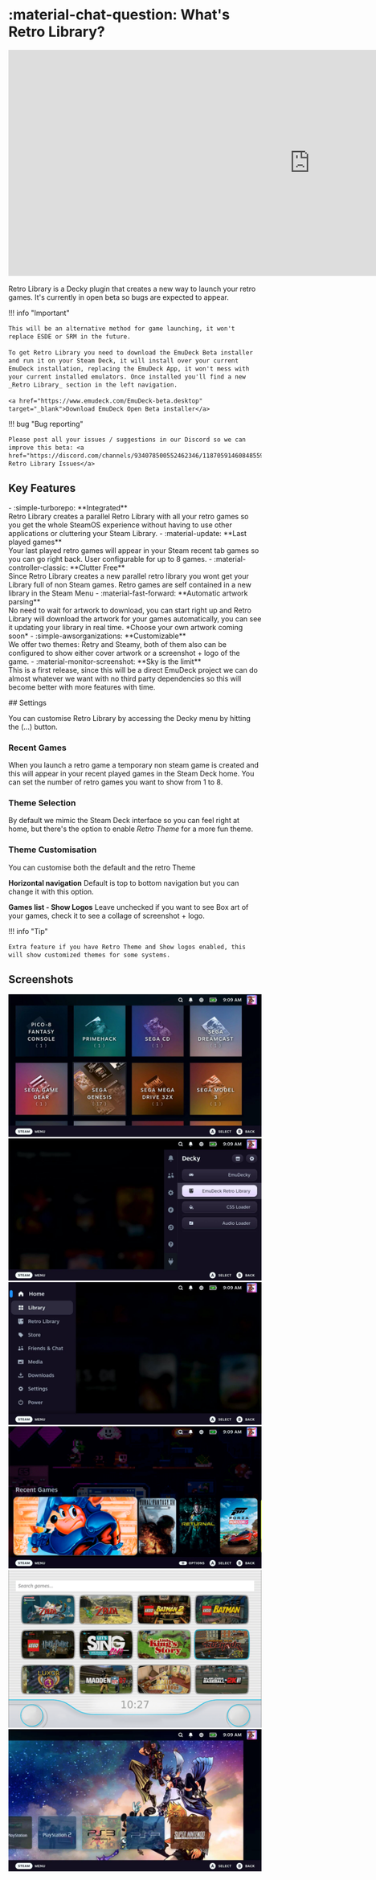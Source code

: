 # :material-chat-question: What's Retro Library?

<iframe width="1200" height="450" src="https://www.youtube-nocookie.com/embed/XdRsHVxBW4k" title="Retro Library quick demo" frameborder="0" allow="accelerometer; autoplay; clipboard-write; encrypted-media; gyroscope; picture-in-picture"></iframe>

Retro Library is a Decky plugin that creates a new way to launch your retro games. It's currently in open beta so bugs are expected to appear.

!!! info "Important"

    This will be an alternative method for game launching, it won't replace ESDE or SRM in the future.

    To get Retro Library you need to download the EmuDeck Beta installer and run it on your Steam Deck, it will install over your current EmuDeck installation, replacing the EmuDeck App, it won't mess with your current installed emulators. Once installed you'll find a new _Retro Library_ section in the left navigation.

    <a href="https://www.emudeck.com/EmuDeck-beta.desktop" target="_blank">Download EmuDeck Open Beta installer</a>

!!! bug "Bug reporting"

    Please post all your issues / suggestions in our Discord so we can improve this beta: <a href="https://discord.com/channels/934078500552462346/1187059146084855920">Discord Retro Library Issues</a>

## Key Features

<div class="grid cards" markdown>
- :simple-turborepo: **Integrated**<br> Retro Library creates a parallel Retro Library with all your retro games so you get the whole SteamOS experience without having to use other applications or cluttering your Steam Library.
- :material-update: **Last played games**<br> Your last played retro games will appear in your Steam recent tab games so you can go right back. User configurable for up to 8 games.
- :material-controller-classic: **Clutter Free**<br> Since Retro Library creates a new parallel retro library you wont get your Library full of non Steam games. Retro games are self contained in a new library in the Steam Menu
- :material-fast-forward: **Automatic artwork parsing**<br> No need to wait for artwork to download, you can start right up and Retro Library will download the artwork for your games automatically, you can see it updating your library in real time. *Choose your own artwork coming soon*
- :simple-awsorganizations: **Customizable**<br> We offer two themes: Retry and Steamy, both of them also can be configured to show either cover artwork or a screenshot + logo of the game.
- :material-monitor-screenshot: **Sky is the limit**<br> This is a first release, since this will be a direct EmuDeck project we can do almost whatever we want with no third party dependencies so this will become better with more features with time.
</div>

## Settings

You can customise Retro Library by accessing the Decky menu by hitting the (...) button.

### Recent Games

When you launch a retro game a temporary non steam game is created and this will appear in your recent played games in the Steam Deck home. You can set the number of retro games you want to show from 1 to 8.

### Theme Selection

By default we mimic the Steam Deck interface so you can feel right at home, but there's the option to enable _Retro Theme_ for a more fun theme.

### Theme Customisation

You can customise both the default and the retro Theme

**Horizontal navigation**
Default is top to bottom navigation but you can change it with this option.

**Games list - Show Logos**
Leave unchecked if you want to see Box art of your games, check it to see a collage of screenshot + logo.

!!! info "Tip"

    Extra feature if you have Retro Theme and Show logos enabled, this will show customized themes for some systems.

## Screenshots

<img src="/assets/retro-library/ss-cats.jpg" alt="Screenshot"/>
<img src="/assets/retro-library/ss-decky.jpg" alt="Screenshot"/>
<img src="/assets/retro-library/ss-menu.jpg" alt="Screenshot"/>
<img src="/assets/retro-library/ss-recent.png" alt="Screenshot"/>
<img src="/assets/retro-library/ss-retro-2.png" alt="Screenshot"/>
<img src="/assets/retro-library/ss-retro.jpg" alt="Screenshot"/>
